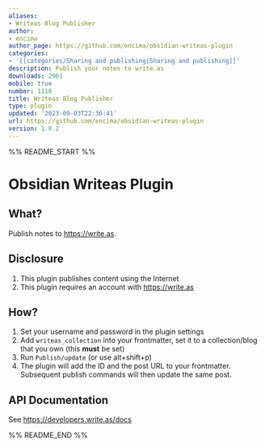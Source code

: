 ```yaml
---
aliases:
- Writeas Blog Publisher
author:
- encima
author_page: https://github.com/encima/obsidian-writeas-plugin
categories:
- '[[categories/Sharing and publishing|Sharing and publishing]]'
description: Publish your notes to write.as
downloads: 2961
mobile: true
number: 1110
title: Writeas Blog Publisher
type: plugin
updated: '2023-09-03T22:36:41'
url: https://github.com/encima/obsidian-writeas-plugin
version: 1.0.2
---
```


%% README_START %%

# Obsidian Writeas Plugin

## What?

Publish notes to https://write.as.

## Disclosure

1. This plugin publishes content using the Internet
2. This plugin requires an account with https://write.as

## How?

1. Set your username and password in the plugin settings
2. Add `writeas_collection` into your frontmatter, set it to a collection/blog
   that you own (this **must** be set)
3. Run `Publish/update` (or use alt+shift+p)
4. The plugin will add the ID and the post URL to your frontmatter. Subsequent
   publish commands will then update the same post.

## API Documentation

See https://developers.write.as/docs


%% README_END %%